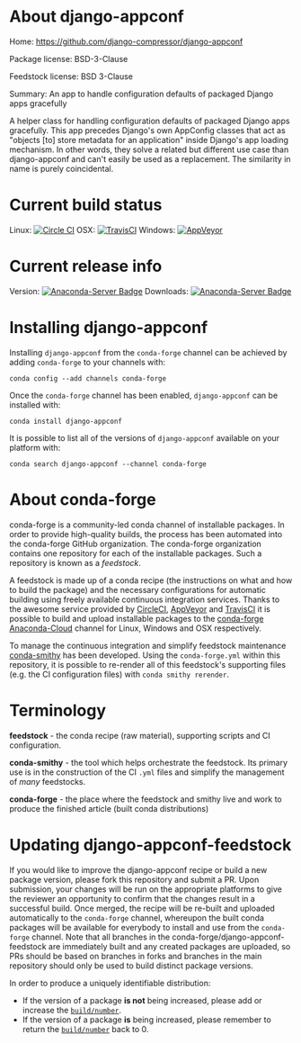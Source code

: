 About django-appconf
====================

Home: https://github.com/django-compressor/django-appconf

Package license: BSD-3-Clause

Feedstock license: BSD 3-Clause

Summary: An app to handle configuration defaults of packaged Django apps gracefully

A helper class for handling configuration defaults of packaged Django apps gracefully. This app precedes Django's
own AppConfig classes that act as "objects [to] store metadata for an application" inside Django's app loading
mechanism. In other words, they solve a related but different use case than django-appconf and can't easily be
used as a replacement. The similarity in name is purely coincidental.


Current build status
====================

Linux: [![Circle CI](https://circleci.com/gh/conda-forge/django-appconf-feedstock.svg?style=shield)](https://circleci.com/gh/conda-forge/django-appconf-feedstock)
OSX: [![TravisCI](https://travis-ci.org/conda-forge/django-appconf-feedstock.svg?branch=master)](https://travis-ci.org/conda-forge/django-appconf-feedstock)
Windows: [![AppVeyor](https://ci.appveyor.com/api/projects/status/github/conda-forge/django-appconf-feedstock?svg=True)](https://ci.appveyor.com/project/conda-forge/django-appconf-feedstock/branch/master)

Current release info
====================
Version: [![Anaconda-Server Badge](https://anaconda.org/conda-forge/django-appconf/badges/version.svg)](https://anaconda.org/conda-forge/django-appconf)
Downloads: [![Anaconda-Server Badge](https://anaconda.org/conda-forge/django-appconf/badges/downloads.svg)](https://anaconda.org/conda-forge/django-appconf)

Installing django-appconf
=========================

Installing `django-appconf` from the `conda-forge` channel can be achieved by adding `conda-forge` to your channels with:

```
conda config --add channels conda-forge
```

Once the `conda-forge` channel has been enabled, `django-appconf` can be installed with:

```
conda install django-appconf
```

It is possible to list all of the versions of `django-appconf` available on your platform with:

```
conda search django-appconf --channel conda-forge
```


About conda-forge
=================

conda-forge is a community-led conda channel of installable packages.
In order to provide high-quality builds, the process has been automated into the
conda-forge GitHub organization. The conda-forge organization contains one repository
for each of the installable packages. Such a repository is known as a *feedstock*.

A feedstock is made up of a conda recipe (the instructions on what and how to build
the package) and the necessary configurations for automatic building using freely
available continuous integration services. Thanks to the awesome service provided by
[CircleCI](https://circleci.com/), [AppVeyor](http://www.appveyor.com/)
and [TravisCI](https://travis-ci.org/) it is possible to build and upload installable
packages to the [conda-forge](https://anaconda.org/conda-forge)
[Anaconda-Cloud](http://docs.anaconda.org/) channel for Linux, Windows and OSX respectively.

To manage the continuous integration and simplify feedstock maintenance
[conda-smithy](http://github.com/conda-forge/conda-smithy) has been developed.
Using the ``conda-forge.yml`` within this repository, it is possible to re-render all of
this feedstock's supporting files (e.g. the CI configuration files) with ``conda smithy rerender``.


Terminology
===========

**feedstock** - the conda recipe (raw material), supporting scripts and CI configuration.

**conda-smithy** - the tool which helps orchestrate the feedstock.
                   Its primary use is in the construction of the CI ``.yml`` files
                   and simplify the management of *many* feedstocks.

**conda-forge** - the place where the feedstock and smithy live and work to
                  produce the finished article (built conda distributions)


Updating django-appconf-feedstock
=================================

If you would like to improve the django-appconf recipe or build a new
package version, please fork this repository and submit a PR. Upon submission,
your changes will be run on the appropriate platforms to give the reviewer an
opportunity to confirm that the changes result in a successful build. Once
merged, the recipe will be re-built and uploaded automatically to the
`conda-forge` channel, whereupon the built conda packages will be available for
everybody to install and use from the `conda-forge` channel.
Note that all branches in the conda-forge/django-appconf-feedstock are
immediately built and any created packages are uploaded, so PRs should be based
on branches in forks and branches in the main repository should only be used to
build distinct package versions.

In order to produce a uniquely identifiable distribution:
 * If the version of a package **is not** being increased, please add or increase
   the [``build/number``](http://conda.pydata.org/docs/building/meta-yaml.html#build-number-and-string).
 * If the version of a package **is** being increased, please remember to return
   the [``build/number``](http://conda.pydata.org/docs/building/meta-yaml.html#build-number-and-string)
   back to 0.
